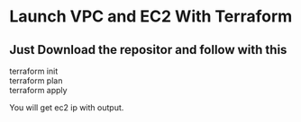 # Launch VPC and EC2 With Terraform 
## Just Download the repositor and follow with this 
terraform init </br>
terraform plan </br>
terraform apply </br>

You will get ec2 ip with output. 
